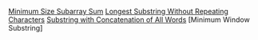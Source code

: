 [ Minimum Size Subarray Sum](MinimumSizeSubarraySum.java)
[Longest Substring Without Repeating Characters](LongestSubstringWithoutRepeatingCharacters.java)
[ Substring with Concatenation of All Words](SubstringwithConcatenationofAllWords.java)
[Minimum Window Substring]